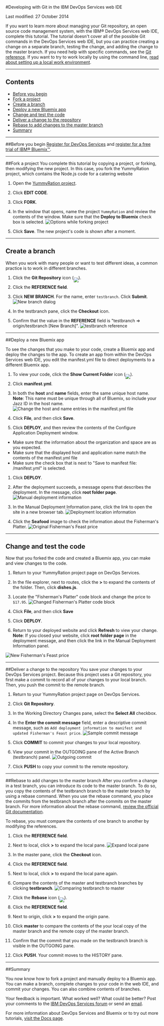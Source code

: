 #Developing with Git in the IBM DevOps Services web IDE

Last modified: 27 October 2014

If you want to learn more about managing your Git repository, an open source code management system, with the IBM&reg; DevOps Services web IDE, complete this tutorial. The tutorial doesn't cover all of the possible Git commands in the DevOps Services web IDE, but you can practice creating a change on a separate branch, testing the change, and adding the change to the master branch. If you need help with specific commands, see the [Git reference](/../docs/reference/git).  If you want to try to work locally by using the command line, [read about setting up a local work environment](../../docs/reference/gitclient).

---
## Contents

 * [Before you begin](#before_you_begin)
 * [Fork a project](#fork_a_project)
 * [Create a branch](#create_a_branch)
 * [Deploy a new Bluemix app](#deploy_a_new_bluemix_app)
 * [Change and test the code](#change_and_test_the_code)
 * [Deliver a change to the repository](#deliver_a_change_to_the_repository)
 * [Rebase to add changes to the master branch](#add_changes_to_the_master_branch)
 * [Summary](#summary)

---
<a name='before_you_begin'></a>
##Before you begin
[Register for DevOps Services](https://hub.jazz.net) and [register for a free trial of IBM&reg; Bluemix&trade;](https://ace.ng.bluemix.net/).

---
<a name='fork_a_project'></a>
##Fork a project
You complete this tutorial by copying a project, or forking, then modifying the new project. In this case, you fork the YummyRation project, which contains the Node.js code for a catering website

1. Open the [YummyRation project](https://hub.jazz.net/project/jlmarech/YummyRation/overview).

1. Click **EDIT CODE**.

1. Click **FORK**.

1. In the window that opens, name the project `YummyRation` and review the contents of the window.  Make sure that the **Deploy to Bluemix** check box is selected.
![Options while forking project][2]

1. Click **Save**. The new project's code is shown after a moment.

---
<a name='create_a_branch'></a>
## Create a branch
When you work with many people or want to test different ideas, a common practice is to work in different branches.

1. Click the **Git Repository** icon (<img src="images/gitrepository.png"  align="bottom" style="display: inline; margin: 0px; border-style: none; margin-bottom: -10px;">).

1. Click the **REFERENCE field**.

1. Click **NEW BRANCH**. For the name, enter `testbranch`. Click **Submit**.
![New branch dialog][10]

1. In the testbranch pane, click the **Checkout** icon.

1. Confirm that the value in the **REFERENCE** field is "testbranch => origin/testbranch [New Branch]".
![testbranch reference][11]

---
<a name='deploy_a_new_bluemix_app'></a>
##Deploy a new Bluemix app

To see the changes that you make to your code, create a Bluemix app and deploy the changes to the app. To create an app from within the DevOps Services web IDE, you edit the manifest.yml file to direct deployments to a different Bluemix app.

1. To view your code, click the **Show Current Folder** icon (<img src="images/showcurrentfolder.png"  align="bottom" style="display: inline; margin: 0px; border-style: none; margin-bottom: -10px;">).

1. Click **manifest.yml**.

1. In both the **host** and **name** fields, enter the same unique host name.  
**Note**: This name must be unique through all of Bluemix, so include your Jazz ID in the host name.
![Change the host and name entries in the manifest.yml file][1]

1. Click **File**, and then click **Save**.

1. Click **DEPLOY**, and then review the contents of the Configure Application Deployment window.
 * Make sure that the information about the organization and space are as you expected.
 * Make sure that the displayed host and application name match the contents of the manifest.yml file
 * Make sure the check box that is next to "Save to manifest file: /manifest.yml" is selected.

1. Click **DEPLOY**.

1. After the deployment succeeds, a message opens that describes the deployment.  In the message, click **root folder page**.  
    ![Manual deployment information][3]
    
1. In the Manual Deployment Information pane, click the link to open the site in a new browser tab.
![Deployment location information][4]

1. Click the **Seafood** image to check the information about the Fisherman's Platter.
![Original Fisherman's Feast price][8]

---
<a name='change_and_test_the_code'></a>
## Change and test the code
Now that you forked the code and created a Bluemix app, you can make and view changes to the code.

1. Return to your YummyRation project page on DevOps Services.

1. In the file explorer, next to routes, click the __>__ to expand the contents of the folder. Then, click **dishes.js**.

1. Locate the "Fisherman's Platter" code block and change the price to `$17.95`.
![Changed Fisherman's Platter code block][5]

1. Click **File**, and then click **Save**

1. Click **DEPLOY**.

1. Return to your deployed website and click **Refresh** to view your change.  
**Note**: If you closed your website, click **root folder page** in the deployment message, and then click the link in the Manual Deployment Information panel.

![New Fisherman's Feast price][7]

---
<a name='deliver_a_change_to_the_repository'></a>
##Deliver a change to the repository
You save your changes to your DevOps Services project.  Because this project uses a Git repository, you first make a commit to record all of your changes to your local branch. Then, you push the commit to the remote branch.

1. Return to your YummyRation project page on DevOps Services.

1. Click **Git Repository**.

1. In the Working Directory Changes pane, select the **Select All** checkbox.

1. In the **Enter the commit message** field, enter a descriptive commit message, such as `Add deployment information to manifest and updated Fisherman's Feast price`.
![Sample commit message][6]

1. Click **COMMIT** to commit your changes to your local repository.

1. View your commit in the OUTGOING pane of the Active Branch (testbranch) panel.
![Outgoing commit][9]

1. Click **PUSH** to copy your commit to the remote repository.

---
<a name='add_changes_to_the_master_branch'></a>
##Rebase to add changes to the master branch
After you confirm a change in a test branch, you can introduce its code to the master branch.  To do so, you copy the contents of the testbranch branch to the master branch by using a rebase command. When you use the rebase command, you place the commits from the testbranch branch after the commits on the master branch.  For more information about the rebase command, [review the official Git documentation](http://git-scm.com/book/ch3-6.html).

To rebase, you must compare the contents of one branch to another by modifying the references.

1. Click the **REFERENCE field**.

1. Next to local, click __>__ to expand the local pane.
![Expand local pane][13]

1. In the master pane, click the **Checkout** icon.

1. Click the **REFERENCE field**.

1. Next to local, click __>__ to expand the local pane again.

1. Compare the contents of the master and testbranch branches by clicking **testbranch**.
![Comparing testbranch to master][12]

1. Click the **Rebase** icon (<img src="images/rebase.png"  align="bottom" style="display: inline; margin: 0px; border-style: none; margin-bottom: -10px;">).

1. Click the **REFERENCE field**.

1. Next to origin, click **>** to expand the origin pane.

1. Click **master** to compare the contents of the your local copy of the master branch and the remote copy of the master branch. 

1. Confirm that the commit that you made on the testbranch branch is visible in the OUTGOING pane.

1. Click **PUSH**. Your commit moves to the HISTORY pane.

---
<a name='summary'></a>
##Summary

You now know how to fork a project and manually deploy to a Bluemix app.  You can make a branch, complete changes to your code in the web IDE, and commit your changes. You can also combine contents of branches.

Your feedback is important. What worked well? What could be better? Post your comments to the [IBM DevOps Services forum][18]
or send an [email][19].

For more information about DevOps Services and Bluemix or to try out more tutorials, [visit the Docs page][20].


[1]: images/manifest.png
[2]: images/forkproject.png
[3]: images/manualdeployment.png
[4]: images/manualdeploymentpanel.png
[5]: images/fishermansfeast.png
[6]: images/commitmessage.png
[7]: images/newffprice.png
[8]: images/oldffprice.png
[9]: images/outgoingcommit.png
[10]: images/newbranch.png
[11]: images/testbranchreference.png
[12]: images/mastertotestbranch.png
[13]: images/arrowbylocal.png

[18]: https://developer.ibm.com/answers/questions/?community=devops-services (DevOps Services forum)
[19]: mailto:hub%40jazz.net
[20]: /docs